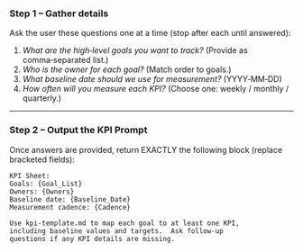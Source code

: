 <!--
  Title: KPI Prompt Generator
  Purpose: Interactively build a custom KPI & Success Definition prompt from minimal inputs.
  Inputs:
    {Goal_List}      – comma‑separated high‑level goals
    {Owners}         – owner per goal (same order)
    {Baseline_Date}  – date from which baselines are measured
    {Cadence}        – measurement cadence (weekly / monthly / quarterly)
  Usage:
    1. Copy this entire file into ChatGPT (or your LLM).
    2. Answer the assistant’s questions one by one.
    3. The assistant will output a ready‑to‑run KPI‑Sheet prompt using `kpi-template.md`.
    4. Paste that generated prompt into a new chat; replace any remaining placeholders.
-->

### **Step 1 – Gather details**  
Ask the user these questions one at a time (stop after each until answered):

1. *What are the high‑level goals you want to track?* (Provide as comma‑separated list.)  
2. *Who is the owner for each goal?* (Match order to goals.)  
3. *What baseline date should we use for measurement?* (YYYY‑MM‑DD)  
4. *How often will you measure each KPI?* (Choose one: weekly / monthly / quarterly.)  

---

### **Step 2 – Output the KPI Prompt**  

Once answers are provided, return EXACTLY the following block (replace bracketed fields):

```prompt
KPI Sheet:
Goals: {Goal_List}
Owners: {Owners}
Baseline date: {Baseline_Date}
Measurement cadence: {Cadence}

Use kpi-template.md to map each goal to at least one KPI,
including baseline values and targets.  Ask follow‑up
questions if any KPI details are missing.
```
